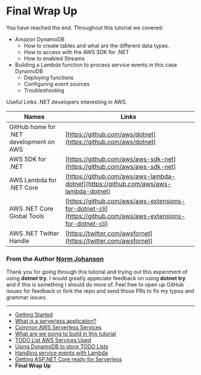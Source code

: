# Final Wrap Up


You have reached the end. Throughout this tutorial we covered:

* Amazon DynamoDB
  * How to create tables and what are the different data types.
  * How to access with the AWS SDK for .NET
  * How to enabled Streams
* Building a Lambda function to process service events in this case DynamoDB
  * Deploying functions
  * Configuring event sources
  * Troubleshooting

Useful Links .NET developers interesting in AWS.

| Names | Links |
|-|-|
|GitHub home for .NET development on AWS|[https://github.com/aws/dotnet](https://github.com/aws/dotnet)| 
|AWS SDK for .NET|[https://github.com/aws/aws-sdk-net](https://github.com/aws/aws-sdk-net)|
|AWS Lambda for .NET Core|[https://github.com/aws/aws-lambda-dotnet](https://github.com/aws/aws-lambda-dotnet)|
|AWS .NET Core Global Tools|[https://github.com/aws/aws-extensions-for-dotnet-cli](https://github.com/aws/aws-extensions-for-dotnet-cli)|
|AWS .NET Twitter Handle|[https://twitter.com/awsfornet](https://twitter.com/awsfornet)|


### From the Author [Norm Johanson](https://twitter.com/socketnorm)
Thank you for going through this tutorial and trying out this experiment of using **dotnet try**. I would greatly 
appeciate feedback on using **dotnet try** and if this is something I should do more of. Feel free to open 
up GitHub issues for feedback or fork the repo and send those PRs to fix my typos and grammar issues.

<!-- Generated Navigation -->
---

* [Getting Started](./GettingStarted.md)
* [What is a serverless application?](./WhatIsServerless.md)
* [Common AWS Serverless Services](./CommonServerlessServices.md)
* [What are we going to build in this tutorial](./WhatAreWeBuilding.md)
* [TODO List AWS Services Used](./TODOListServices.md)
* [Using DynamoDB to store TODO Lists](./DynamoDBModule/WhatIsDynamoDB.md)
* [Handling service events with Lambda](./StreamProcessing/ServiceEvents.md)
* [Getting ASP.NET Core ready for Serverless](./ASP.NETCoreFrontend/TheFrontend.md)
* **Final Wrap Up**

